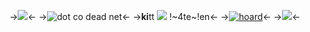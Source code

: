 ->![](https://64.media.tumblr.com/c408610b2102d8da6abd4234ed0a5846/632b462899e5470f-3c/s400x600/f2d0b4af02481371c9acee299d196dd2d59c970d.gifv)<-
->![dot co dead net](https://i.postimg.cc/c126kppP/deadnet-1-50.webp)<-
->**ki**tt ![](https://i.postimg.cc/htcN9d2j/24888e56-original.gif) !~4te~!en<-
->[![hoard](https://i.postimg.cc/yxf3v9FH/81f6d3029b7773a8b908a94edc0de604bb9bfbf7.gif)](/kitthoard)<-
->![](https://64.media.tumblr.com/c408610b2102d8da6abd4234ed0a5846/632b462899e5470f-3c/s400x600/f2d0b4af02481371c9acee299d196dd2d59c970d.gifv)<-